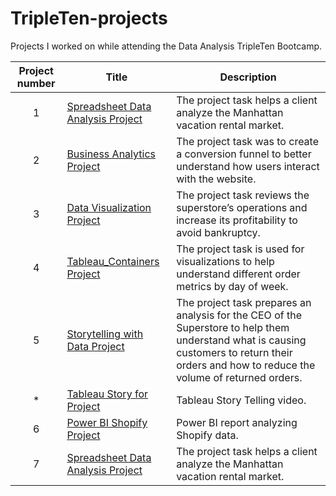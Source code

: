 # TripleTen-projects
Projects I worked on while attending the Data Analysis TripleTen Bootcamp.


| Project number | Title | Description |
| :-----------: | ----------- |----------- |
| 1 |[Spreadsheet Data Analysis Project](https://docs.google.com/spreadsheets/d/1191ZzhT2gw5xksp6r_WIjS5xliykuWjOQH3wn2hSz14/edit?usp=sharing)| The project task helps a client analyze the Manhattan vacation rental market.|
| 2 |[Business Analytics Project](https://docs.google.com/spreadsheets/d/112oVviCsr2tTqNhLgNNcu7S7YAYRsfC11pwyUYVI9Dc/edit?usp=sharing)|The project task was to create a conversion funnel to better understand how users interact with the website.|
| 3 |[Data Visualization Project](https://public.tableau.com/views/DataVisualizationprojectPublished/Advertising?:language=en-US&publish=yes&:sid=&:redirect=auth&:display_count=n&:origin=viz_share_link)|The project task reviews the superstore’s operations and increase its profitability to avoid bankruptcy.|
| 4 |[Tableau_Containers Project](https://public.tableau.com/views/Tableau_Containers_Completed_17386298629010/BusinessMetricsbyDayofWeek?:language=en-US&publish=yes&:sid=&:redirect=auth&:display_count=n&:origin=viz_share_link)|The project task is used for visualizations to help understand different order metrics by day of week.|
| 5 |[Storytelling with Data Project](https://public.tableau.com/views/StorytellingwithData-Project-3/FinalSprint5DB?:language=en-US&publish=yes&:sid=&:redirect=auth&:display_count=n&:origin=viz_share_link)|The project task prepares an analysis for the CEO of the Superstore to help them understand what is causing customers to return their orders and how to reduce the volume of returned orders.|
| * |[Tableau Story for Project](https://www.loom.com/share/a048519b88714a2a84daf678df53fb65?sid=6a911d43-b7fa-4983-b920-6e75a49c6777)|Tableau Story Telling video.|
| 6 |[Power BI Shopify Project](https://github.com/tyronegit/Power-BI-Projects/blob/main/Sprint%206%20-%20Power%20BI%20Project_Shopify.pdf) | Power BI report analyzing Shopify data.|
| 7 |[Spreadsheet Data Analysis Project](https://docs.google.com/spreadsheets/d/1191ZzhT2gw5xksp6r_WIjS5xliykuWjOQH3wn2hSz14/edit?usp=sharing)| The project task helps a client analyze the Manhattan vacation rental market.|


